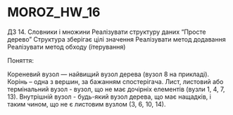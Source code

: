 # MOROZ_HW_16
ДЗ 14. Словники і множини
Реалізувати структуру даних “Просте дерево”
Структура зберігає цілі значення
Реалізувати метод додавання
Реалізувати метод обходу (ітерування)

Поняття:

Кореневий вузол — найвищий вузол дерева (вузол 8 на прикладі).
Корінь – одна з вершин, за бажанням спостерігача.
Лист, листовий або термінальний вузол - вузол, що не має дочірніх елементів (вузли 1, 4, 7, 13).
Внутрішній вузол - будь-який вузол дерева, що має нащадків, і таким чином, що не є листовим вузлом (3, 6, 10, 14).


